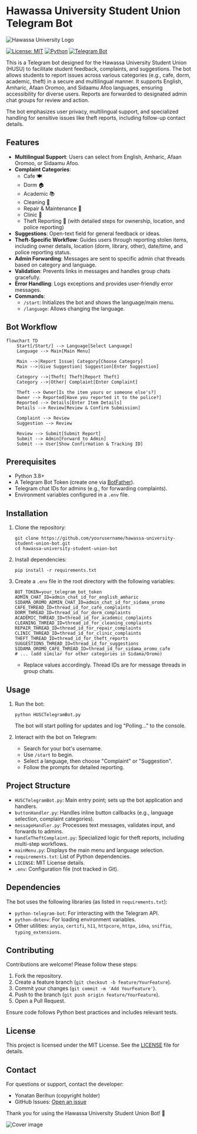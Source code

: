 # Hawassa University Student Union Telegram Bot

![Hawassa University Logo](https://upload.wikimedia.org/wikipedia/en/1/1d/Awasa_University.png)

[![License: MIT](https://img.shields.io/badge/License-MIT-yellow.svg)](https://opensource.org/licenses/MIT)
[![Python](https://img.shields.io/badge/Python-3.8%2B-brightgreen.svg)](https://www.python.org/)
[![Telegram Bot](https://img.shields.io/badge/Telegram-Bot-blue?logo=telegram)](https://telegram.org/)

This is a Telegram bot designed for the Hawassa University Student Union (HUSU) to facilitate student feedback, complaints, and suggestions. The bot allows students to report issues across various categories (e.g., cafe, dorm, academic, theft) in a secure and multilingual manner. It supports English, Amharic, Afaan Oromoo, and Sidaamu Afoo languages, ensuring accessibility for diverse users. Reports are forwarded to designated admin chat groups for review and action.

The bot emphasizes user privacy, multilingual support, and specialized handling for sensitive issues like theft reports, including follow-up contact details.

## Features

- **Multilingual Support**: Users can select from English, Amharic, Afaan Oromoo, or Sidaamu Afoo.
- **Complaint Categories**: 
  - Cafe 🍽️
  - Dorm 🏠
  - Academic 📚
  - Cleaning 🧹
  - Repair & Maintenance 🔧
  - Clinic 🏥
  - Theft Reporting 🚨 (with detailed steps for ownership, location, and police reporting)
- **Suggestions**: Open-text field for general feedback or ideas.
- **Theft-Specific Workflow**: Guides users through reporting stolen items, including owner details, location (dorm, library, other), date/time, and police reporting status.
- **Admin Forwarding**: Messages are sent to specific admin chat threads based on category and language.
- **Validation**: Prevents links in messages and handles group chats gracefully.
- **Error Handling**: Logs exceptions and provides user-friendly error messages.
- **Commands**:
  - `/start`: Initializes the bot and shows the language/main menu.
  - `/language`: Allows changing the language.

## Bot Workflow

```mermaid
flowchart TD
    Start[/Start/] --> Language[Select Language]
    Language --> Main[Main Menu]

    Main -->|Report Issue| Category[Choose Category]
    Main -->|Give Suggestion| Suggestion[Enter Suggestion]

    Category -->|Theft| Theft[Report Theft]
    Category -->|Other| Complaint[Enter Complaint]

    Theft --> Owner[Is the item yours or someone else's?]
    Owner --> Reported[Have you reported it to the police?]
    Reported --> Details[Enter Item Details]
    Details --> Review[Review & Confirm Submission]

    Complaint --> Review
    Suggestion --> Review

    Review --> Submit[Submit Report]
    Submit --> Admin[Forward to Admin]
    Submit --> User[Show Confirmation & Tracking ID]

```

## Prerequisites

- Python 3.8+
- A Telegram Bot Token (create one via [BotFather](https://t.me/botfather)).
- Telegram chat IDs for admins (e.g., for forwarding complaints).
- Environment variables configured in a `.env` file.

## Installation

1. Clone the repository:
   ```
   git clone https://github.com/yourusername/hawassa-university-student-union-bot.git
   cd hawassa-university-student-union-bot
   ```

2. Install dependencies:
   ```
   pip install -r requirements.txt
   ```

3. Create a `.env` file in the root directory with the following variables:
   ```
   BOT_TOKEN=your_telegram_bot_token
   ADMIN_CHAT_ID=admin_chat_id_for_english_amharic
   SIDAMA_OROMO_ADMIN_CHAT_ID=admin_chat_id_for_sidama_oromo
   CAFE_THREAD_ID=thread_id_for_cafe_complaints
   DORM_THREAD_ID=thread_id_for_dorm_complaints
   ACADEMIC_THREAD_ID=thread_id_for_academic_complaints
   CLEANING_THREAD_ID=thread_id_for_cleaning_complaints
   REPAIR_THREAD_ID=thread_id_for_repair_complaints
   CLINIC_THREAD_ID=thread_id_for_clinic_complaints
   THEFT_THREAD_ID=thread_id_for_theft_reports
   SUGGESTIONS_THREAD_ID=thread_id_for_suggestions
   SIDAMA_OROMO_CAFE_THREAD_ID=thread_id_for_sidama_oromo_cafe
   # ... (add similar for other categories in Sidama/Oromo)
   ```
   - Replace values accordingly. Thread IDs are for message threads in group chats.

## Usage

1. Run the bot:
   ```
   python HUSCTelegramBot.py
   ```
   The bot will start polling for updates and log "Polling..." to the console.

2. Interact with the bot on Telegram:
   - Search for your bot's username.
   - Use `/start` to begin.
   - Select a language, then choose "Complaint" or "Suggestion".
   - Follow the prompts for detailed reporting.

##
## Project Structure

- `HUSCTelegramBot.py`: Main entry point; sets up the bot application and handlers.
- `buttonHandler.py`: Handles inline button callbacks (e.g., language selection, complaint categories).
- `messageHandler.py`: Processes text messages, validates input, and forwards to admins.
- `handleTheftComplaint.py`: Specialized logic for theft reports, including multi-step workflows.
- `mainMenu.py`: Displays the main menu and language selection.
- `requirements.txt`: List of Python dependencies.
- `LICENSE`: MIT License details.
- `.env`: Configuration file (not tracked in Git).

## Dependencies

The bot uses the following libraries (as listed in `requirements.txt`):
- `python-telegram-bot`: For interacting with the Telegram API.
- `python-dotenv`: For loading environment variables.
- Other utilities: `anyio`, `certifi`, `h11`, `httpcore`, `httpx`, `idna`, `sniffio`, `typing_extensions`.

## Contributing

Contributions are welcome! Please follow these steps:
1. Fork the repository.
2. Create a feature branch (`git checkout -b feature/YourFeature`).
3. Commit your changes (`git commit -m 'Add YourFeature'`).
4. Push to the branch (`git push origin feature/YourFeature`).
5. Open a Pull Request.

Ensure code follows Python best practices and includes relevant tests.

## License

This project is licensed under the MIT License. See the [LICENSE](LICENSE) file for details.

## Contact

For questions or support, contact the developer:
- Yonatan Berihun (copyright holder)
- GitHub Issues: [Open an issue](https://github.com/yourusername/hawassa-university-student-union-bot/issues)

Thank you for using the Hawassa University Student Union Bot! 🚀


![Cover image ](https://media.licdn.com/dms/image/v2/D4E16AQEec1ZDalBh6A/profile-displaybackgroundimage-shrink_350_1400/B4EZf4jq4KHwAY-/0/1752221794697?e=1758758400&v=beta&t=OmjTLV_Q1E0xQt6YiwqRVNCLvs2GAkp5u1oldTY_Zpc)